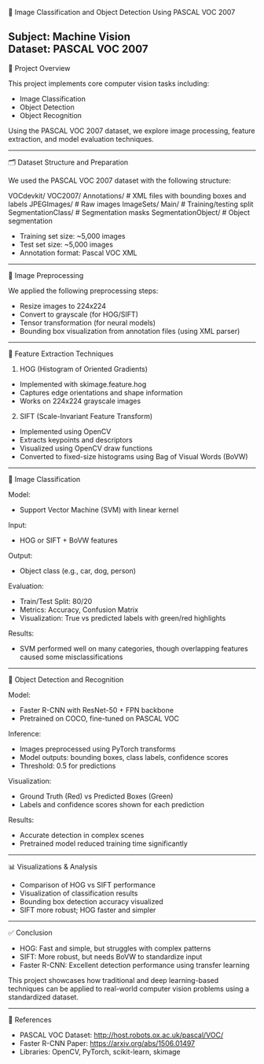 
🧠 Image Classification and Object Detection Using PASCAL VOC 2007

Subject: Machine Vision  
Dataset: PASCAL VOC 2007  
---

📌 Project Overview

This project implements core computer vision tasks including:

- Image Classification
- Object Detection
- Object Recognition

Using the PASCAL VOC 2007 dataset, we explore image processing, feature extraction, and model evaluation techniques.

---

🗂 Dataset Structure and Preparation

We used the PASCAL VOC 2007 dataset with the following structure:

VOCdevkit/
  VOC2007/
    Annotations/          # XML files with bounding boxes and labels
    JPEGImages/           # Raw images
    ImageSets/
      Main/               # Training/testing split
    SegmentationClass/    # Segmentation masks
    SegmentationObject/   # Object segmentation

- Training set size: ~5,000 images  
- Test set size: ~5,000 images  
- Annotation format: Pascal VOC XML  

---

🧹 Image Preprocessing

We applied the following preprocessing steps:

- Resize images to 224x224
- Convert to grayscale (for HOG/SIFT)
- Tensor transformation (for neural models)
- Bounding box visualization from annotation files (using XML parser)

---

🧬 Feature Extraction Techniques

1. HOG (Histogram of Oriented Gradients)
- Implemented with skimage.feature.hog
- Captures edge orientations and shape information
- Works on 224x224 grayscale images

2. SIFT (Scale-Invariant Feature Transform)
- Implemented using OpenCV
- Extracts keypoints and descriptors
- Visualized using OpenCV draw functions
- Converted to fixed-size histograms using Bag of Visual Words (BoVW)

---

🧠 Image Classification

Model:
- Support Vector Machine (SVM) with linear kernel

Input:
- HOG or SIFT + BoVW features

Output:
- Object class (e.g., car, dog, person)

Evaluation:
- Train/Test Split: 80/20
- Metrics: Accuracy, Confusion Matrix
- Visualization: True vs predicted labels with green/red highlights

Results:
- SVM performed well on many categories, though overlapping features caused some misclassifications

---

🎯 Object Detection and Recognition

Model:
- Faster R-CNN with ResNet-50 + FPN backbone  
- Pretrained on COCO, fine-tuned on PASCAL VOC

Inference:
- Images preprocessed using PyTorch transforms
- Model outputs: bounding boxes, class labels, confidence scores
- Threshold: 0.5 for predictions

Visualization:
- Ground Truth (Red) vs Predicted Boxes (Green)
- Labels and confidence scores shown for each prediction

Results:
- Accurate detection in complex scenes
- Pretrained model reduced training time significantly

---

📊 Visualizations & Analysis

- Comparison of HOG vs SIFT performance
- Visualization of classification results
- Bounding box detection accuracy visualized
- SIFT more robust; HOG faster and simpler

---

✅ Conclusion

- HOG: Fast and simple, but struggles with complex patterns  
- SIFT: More robust, but needs BoVW to standardize input  
- Faster R-CNN: Excellent detection performance using transfer learning  

This project showcases how traditional and deep learning-based techniques can be applied to real-world computer vision problems using a standardized dataset.

---

📘 References

- PASCAL VOC Dataset: http://host.robots.ox.ac.uk/pascal/VOC/
- Faster R-CNN Paper: https://arxiv.org/abs/1506.01497
- Libraries: OpenCV, PyTorch, scikit-learn, skimage
